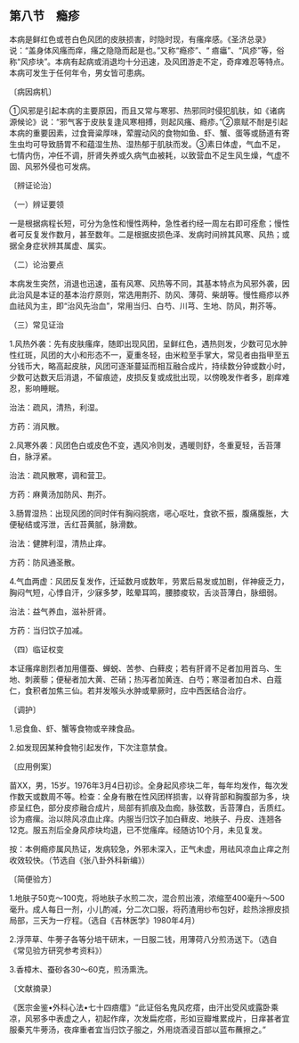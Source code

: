 ## 第八节　瘾疹

本病是鲜红色或苍白色风团的皮肤损害，时隐时现，有瘙痒感。《圣济总录》说：“盖身体风瘙而痒，瘙之隐隐而起是也。”又称“瘾疹”、“ 㾦㿔”、“风疹”等，俗称“风疹块”。本病有起病或消退均十分迅速，及风团游走不定，奇痒难忍等特点。本病可发生于任何年令，男女皆可患病。

〔病因病机〕

①风邪是引起本病的主要原因，而且又常与寒邪、热邪同时侵犯肌肤，如《诸病源候论》说：“邪气客于皮肤复逢风寒相搏，则起风瘙、瘾疹。”②禀赋不耐是引起本病的重要因素，过食膏粱厚味，荤腥动风的食物如鱼、虾、蟹、蛋等或肠道有寄生虫均可导致肠胃不和蕴湿生热、湿热郁于肌肤而发。③素日体虚，气血不足，七情内伤，冲任不调，肝肾失养或久病气血被耗，以致营血不足生风生燥，气虚不固、风邪外侵也可发病。

〔辨证论治〕

（一）辨证要领

一是根据病程长短，可分为急性和慢性两种，急性者约经一周左右即可痊愈；慢性者可反复发作数月，甚至数年。二是根据皮损色泽、发病时间辨其风寒、风热；或据全身症状辨其属虚、属实。

（二）论治要点

本病发生突然，消退也迅速，虽有风寒、风热等不同，其基本特点为风邪外袭，因此治风是本证的基本治疗原则，常选用荆芥、防风、薄荷、柴胡等。慢性瘾疹以养血祛风为主，即“治风先治血”，常用当归、白芍、川芎、生地、防风，荆芥等。

（三）常见证治

1.风热外袭：先有皮肤瘙痒，随即出现风团，呈鲜红色，遇热则发，少数可见水肿性红斑，风团的大小和形态不一，夏重冬轻，由米粒至手掌大，常见者由指甲至五分钱币大，略高起皮肤，风团可逐渐蔓延而相互融合成片，持续数分钟或数小时，少数可达数天后消退，不留痕迹，皮损反复或成批出现，以傍晚发作者多，剧痒难忍，影响睡眠。

治法：疏风，清热，利湿。

方药：消风散。

2.风寒外袭：风团色白或皮色不变，遇风冷则发，遇暖则舒，冬重夏轻，舌苔薄白，脉浮紧。

治法：疏风散寒，调和营卫。

方药：麻黄汤加防风、荆芥。

3.肠胃湿热：出现风团的同时伴有胸闷脘痞，𫫇心呕吐，食欲不振，腹痛腹胀，大便秘结或泻泄，舌红苔黄腻，脉滑数。

治法：健脾利湿，清热止痒。

方药：防风通圣散。

4.气血两虚：风团反复发作，迁延数月或数年，劳累后易发或加剧，伴神疲乏力，胸闷气短，心悸自汗，少寐多梦，眩晕耳鸣，腰膝痠软，舌淡苔薄白，脉细弱。

治法：益气养血，滋补肝肾。

方药：当归饮子加减。

（四）临证权变

本证瘙痒剧烈者加用僵蚕、蝉蜕、苦参、白藓皮；若有肝肾不足者加用首乌、生地、刺蒺藜；便秘者加大黄、芒硝；热泻者加黄连、白芍；寒湿者加白术、白蔻仁，食积者加焦三仙。若并发喉头水肿或晕厥时，应中西医结合治疗。

〔调护〕

1.忌食鱼、虾、蟹等食物或辛辣食品。

2.如发现因某种食物引起发作，下次注意禁食。

〔应用例案〕

苗XX，男，15岁。1976年3月4日初诊。全身起风疹块二年，每年均发作，每次发作数天或数周不等。检查：全身有散在性风团样损害，以脊背部和胸腹部为多，块疹呈红色，部分皮疹融合成片，局部有抓痕及血痂，脉弦数，舌苔薄白，舌质红。诊为㾦瘰。治以除风凉血止痒。内服当归饮子加白藓皮、地肤子、丹皮、连翘各12克。服五剂后全身风疹块均退，已不觉瘙痒。经随访10个月，未见复发。

按：本例瘾疹属风热证，发病较急，外邪未深入，正气未虚，用祛风凉血止痒之剂收效较快。（节选自《张八卦外科新编》）

〔简便验方〕

1.地肤子50克〜100克，将地肤子水煎二次，混合煎出液，浓缩至400毫升〜500毫升。成人每日一剂，小儿酌减，分二次口服，将药渣用纱布包好，趁热涂擦皮损局部，三天为一疗程。（选自《吉林医学》1980年4月）

2.浮萍草、牛蒡子各等分培干研末，一日服二钱，用薄荷八分煎汤送下。（选自《常见验方研究参考资料》）

3.香樟木、蚕砂各30〜60克，煎汤熏洗。

〔文献摘录〕

《医宗金鉴•外科心法•七十四㾦癗》“此证俗名鬼风疙瘩，由汗出受风或露卧乘凉，风邪多中表虚之人，初起作痒，次发扁疙瘩，形如豆瓣堆累成片，日痒甚者宜服秦艽牛蒡汤，夜痒重者宜当归饮子服之，外用烧酒浸百部以蓝布蘸擦之。”
